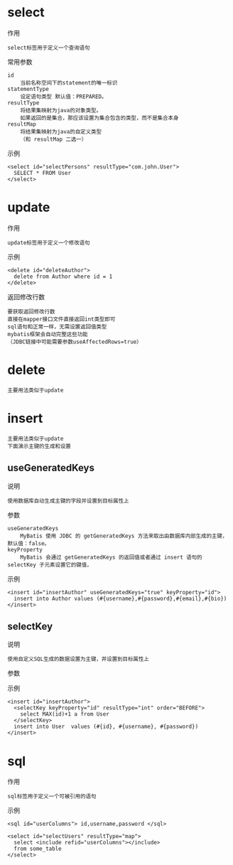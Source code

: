 
# select

作用

	select标签用于定义一个查询语句	
	
常用参数
	
	id
		当前名称空间下的statement的唯一标识
	statementType 	
		设定语句类型 默认值：PREPARED。
	resultType
		将结果集映射为java的对象类型。
		如果返回的是集合，那应该设置为集合包含的类型，而不是集合本身
	resultMap
		将结果集映射为java的自定义类型
		（和 resultMap 二选一）

示例

	<select id="selectPersons" resultType="com.john.User">
	  SELECT * FROM User 
	</select>


# update 

作用

	update标签用于定义一个修改语句	

示例

	<delete id="deleteAuthor">
	  delete from Author where id = 1
	</delete>

返回修改行数

	要获取返回修改行数
	直接在mapper接口文件直接返回int类型即可
	sql语句和正常一样，无需设置返回值类型
	mybatis框架会自动完整这些功能
	（JDBC链接中可能需要参数useAffectedRows=true）

# delete

	主要用法类似于update	

# insert

	主要用法类似于update
	下面演示主键的生成和设置
	
## useGeneratedKeys

说明

	使用数据库自动生成主键的字段并设置到目标属性上
	
参数

	useGeneratedKeys 	
		MyBatis 使用 JDBC 的 getGeneratedKeys 方法来取出由数据库内部生成的主键，默认值：false。
	keyProperty 	
		MyBatis 会通过 getGeneratedKeys 的返回值或者通过 insert 语句的 selectKey 子元素设置它的键值，

示例

	<insert id="insertAuthor" useGeneratedKeys="true" keyProperty="id">
	  insert into Author values (#{username},#{password},#{email},#{bio})
	</insert>

## selectKey

说明

	使用自定义SQL生成的数据设置为主键，并设置到目标属性上
	
参数


示例

	<insert id="insertAuthor">
	  <selectKey keyProperty="id" resultType="int" order="BEFORE">
		select MAX(id)+1 a from User
	  </selectKey>
	  insert into User  values (#{id}, #{username}, #{password})
	</insert>



	
# sql

作用

	sql标签用于定义一个可被引用的语句	

示例	
	
	<sql id="userColumns"> id,username,password </sql>

	<select id="selectUsers" resultType="map">
	  select <include refid="userColumns"></include>
	  from some_table 
	</select>	
	
	
